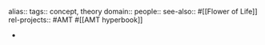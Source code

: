 alias::
tags:: concept, theory
domain::
people::
see-also:: #[[Flower of Life]]
rel-projects:: #AMT #[[AMT hyperbook]]



-
